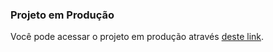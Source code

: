 ### Projeto em Produção

Você pode acessar o projeto em produção através [deste link](https://landingpage-e917.onrender.com).
